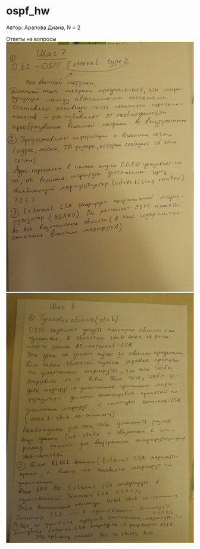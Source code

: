 # ospf_hw
Автор: Арапова Диана, N = 2

Ответы на вопросы
![Image alt](https://github.com/DianaArapova/ospf_hw/blob/master/Шаг7%20ответы%20на%20вопросы.jpg)
![Image alt](https://github.com/DianaArapova/ospf_hw/blob/master/Шаг8%20ответы%20на%20вопросы.jpg)
